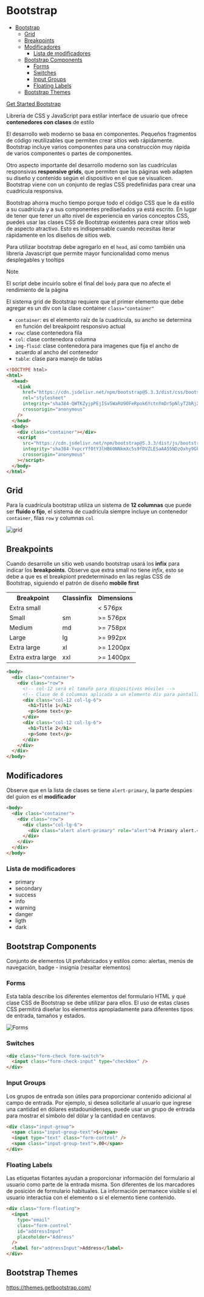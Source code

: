 # Bootstrap

- [Bootstrap](#bootstrap)
  - [Grid](#grid)
  - [Breakpoints](#breakpoints)
  - [Modificadores](#modificadores)
    - [Lista de modificadores](#lista-de-modificadores)
  - [Bootstrap Components](#bootstrap-components)
    - [Forms](#forms)
    - [Switches](#switches)
    - [Input Groups](#input-groups)
    - [Floating Labels](#floating-labels)
  - [Bootstrap Themes](#bootstrap-themes)

[Get Started Bootstrap](https://getbootstrap.com/docs/5.3/getting-started/introduction/)

Libreria de CSS y JavaScript para estilar interface de usuario que ofrece **contenedores con clases** de estilo

El desarrollo web moderno se basa en componentes. Pequeños fragmentos de código reutilizables que permiten crear sitios web rápidamente. Bootstrap incluye varios componentes para una construcción muy rápida de varios componentes o partes de componentes.

Otro aspecto importante del desarrollo moderno son las cuadrículas responsivas **responsive grids**, que permiten que las páginas web adapten su diseño y contenido según el dispositivo en el que se visualicen. Bootstrap viene con un conjunto de reglas CSS predefinidas para crear una cuadrícula responsiva.

Bootstrap ahorra mucho tiempo porque todo el código CSS que le da estilo a su cuadrícula y a sus componentes prediseñados ya está escrito. En lugar de tener que tener un alto nivel de experiencia en varios conceptos CSS, puedes usar las clases CSS de Bootstrap existentes para crear sitios web de aspecto atractivo. Esto es indispensable cuando necesitas iterar rápidamente en los diseños de sitios web.

Para utilizar bootstrap debe agregarlo en el `head`, así como también una libreria Javascript que permite mayor funcionalidad como menus desplegables y tooltips

> [!NOTE]
> El script debe incuirlo sobre el final del `body` para que no afecte el rendimiento de la página

El sistema grid de Bootstrap requiere que el primer elemento que debe agregar es un div con la clase container `class="container"`

- `container`: es el elemento raíz de la cuadricula, su ancho se determina en función del breakpoint responsivo actual
- `row`: clase contenedora fila
- `col`: clase contenedora columna
- `img-fluid`: clase contenedora para imagenes que fija el ancho de acuerdo al ancho del contenedor
- `table`: clase para manejo de tablas

```html
<!DOCTYPE html>
<html>
  <head>
    <link
      href="https://cdn.jsdelivr.net/npm/bootstrap@5.3.3/dist/css/bootstrap.min.css"
      rel="stylesheet"
      integrity="sha384-QWTKZyjpPEjISv5WaRU9OFeRpok6YctnYmDr5pNlyT2bRjXh0JMhjY6hW+ALEwIH"
      crossorigin="anonymous"
    />
  </head>
  <body>
    <div class="container"></div>
    <script
      src="https://cdn.jsdelivr.net/npm/bootstrap@5.3.3/dist/js/bootstrap.bundle.min.js"
      integrity="sha384-YvpcrYf0tY3lHB60NNkmXc5s9fDVZLESaAA55NDzOxhy9GkcIdslK1eN7N6jIeHz"
      crossorigin="anonymous"
    ></script>
  </body>
</html>
```

## Grid

Para la cuadrícula bootstrap utiliza un sistema de **12 columnas** que puede ser **fluido o fijo**, el sistema de cuadrícula siempre incluye un contenedor `container`, filas `row` y columnas `col`

![grid](./assets/grid.png)

## Breakpoints

Cuando desarrolle un sitio web usando bootstrap usará los **infix** para indicar los **breakpoints**. Observe que extra small no tiene _infix_, esto se debe a que es el breakpiont predeterminado en las reglas CSS de Bootstrap, siguiendo el patrón de diseño **mobile first**

<table>
  <tr>
    <th>Breakpoint</th>
    <th>Classinfix</th>
    <th>Dimensions</th>
  </tr>
  <tr>
    <td>Extra small</td>
    <td></td>
    <td>< 576px</td>
  </tr>
  <tr>
    <td>Small</td>
    <td>sm</td>
    <td>>= 576px</td>
  </tr>
  <tr>
    <td>Medium</td>
    <td>md</td>
    <td>>= 758px</td>
  </tr>
  <tr>
    <td>Large</td>
    <td>lg</td>
    <td>>= 992px</td>
  </tr>
  <tr>
    <td>Extra large</td>
    <td>xl</td>
    <td>>= 1200px</td>
  </tr>
  <tr>
    <td>Extra extra large</td>
    <td>xxl</td>
    <td>>= 1400px</td>
    </tr>
</table>

```html
<body>
  <div class="container">
    <div class="row">
      <!-- col-12 será el tamaño para dispositivos móviles -->
      <!-- Clase de 6 columnas aplicada a un elemento div para pantallas grandes -->
      <div class="col-12 col-lg-6">
        <h1>Title 1</h1>
        <p>Some text</p>
      </div>
      <div class="col-12 col-lg-6">
        <h1>Title 2</h1>
        <p>Some text</p>
      </div>
    </div>
  </div>
</body>
```

## Modificadores

Observe que en la lista de clases se tiene `alert-primary`, la parte despúes del guion es el **modificador**

```html
<body>
  <div class="container">
    <div class="row">
      <div class="col-lg-6">
        <div class="alert alert-primary" role="alert">A Primary alert.</div>
      </div>
    </div>
  </div>
</body>
```

### Lista de modificadores

- primary
- secondary
- success
- info
- warning
- danger
- ligth
- dark

## Bootstrap Components

Conjunto de elementos UI prefabricados y estilos como: alertas, menús de navegación, badge - insignia (resaltar elementos)

### Forms

Esta tabla describe los diferentes elementos del formulario HTML y qué clase CSS de Bootstrap se debe utilizar para ellos. El uso de estas clases CSS permitirá diseñar los elementos apropiadamente para diferentes tipos de entrada, tamaños y estados.

![Forms](./assets/forms.png)

### Switches

```html
<div class="form-check form-switch">
  <input class="form-check-input" type="checkbox" />
</div>
```

### Input Groups

Los grupos de entrada son útiles para proporcionar contenido adicional al campo de entrada. Por ejemplo, si desea solicitarle al usuario que ingrese una cantidad en dólares estadounidenses, puede usar un grupo de entrada para mostrar el símbolo del dólar y la cantidad en centavos.

```html
<div class="input-group">
  <span class="input-group-text">$</span>
  <input type="text" class="form-control" />
  <span class="input-group-text">.00</span>
</div>
```

### Floating Labels

Las etiquetas flotantes ayudan a proporcionar información del formulario al usuario como parte de la entrada misma. Son diferentes de los marcadores de posición de formulario habituales. La información permanece visible si el usuario interactúa con el elemento o si el elemento tiene contenido.

```html
<div class="form-floating">
  <input
    type="email"
    class="form-control"
    id="addressInput"
    placeholder="Address"
  />
  <label for="addressInput">Address</label>
</div>
```

## Bootstrap Themes

https://themes.getbootstrap.com/
